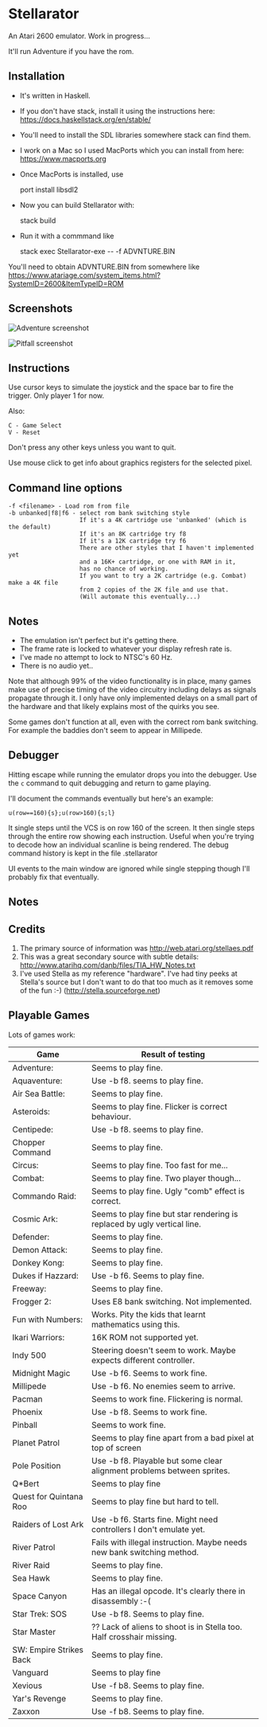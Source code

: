 # Stellarator

An Atari 2600 emulator.
Work in progress...

It'll run Adventure if you have the rom.

Installation
------------
* It's written in Haskell.
* If you don't have stack, install it using the instructions here: https://docs.haskellstack.org/en/stable/
* You'll need to install the SDL libraries somewhere stack can find them.
* I work on a Mac so I used MacPorts which you can install from here: https://www.macports.org

* Once MacPorts is installed, use

    port install libsdl2

* Now you can build Stellarator with:

    stack build
    
* Run it with a commmand like

    stack exec Stellarator-exe -- -f ADVNTURE.BIN

You'll need to obtain ADVNTURE.BIN from somewhere like https://www.atariage.com/system_items.html?SystemID=2600&ItemTypeID=ROM

Screenshots
-----------
![Adventure screenshot](docs/adventure.gif?raw=true "Adventure Screenshot")

![Pitfall screenshot](docs/pitfall.gif?raw=true "Pitfall Screenshot")

Instructions
------------
Use cursor keys to simulate the joystick and the space bar to fire the trigger.
Only player 1 for now.

Also:

    C - Game Select
    V - Reset

Don't press any other keys unless you want to quit.

Use mouse click to get info about graphics registers for the selected pixel.

Command line options
--------------------

    -f <filename> - Load rom from file
    -b unbanked|f8|f6 - select rom bank switching style
                        If it's a 4K cartridge use 'unbanked' (which is the default)
                        If it's an 8K cartridge try f8
                        If it's a 12K cartridge try f6
                        There are other styles that I haven't implemented yet
                        and a 16K+ cartridge, or one with RAM in it,
                        has no chance of working.
                        If you want to try a 2K cartridge (e.g. Combat) make a 4K file
                        from 2 copies of the 2K file and use that.
                        (Will automate this eventually...)

Notes
-----
* The emulation isn't perfect but it's getting there.
* The frame rate is locked to whatever your display refresh rate is.
* I've made no attempt to lock to NTSC's 60 Hz.
* There is no audio yet..

Note that although 99% of the video functionality is in place, many games
make use of precise timing of the video circuitry including delays as
signals propagate through it. I only have only implemented delays on
a small part of the hardware and that likely explains most of the quirks
you see.

Some games don't function at all, even with the correct rom bank switching.
For example the baddies don't seem to appear in Millipede.

Debugger
--------
Hitting escape while running the emulator drops you into the debugger.
Use the `c` command to quit debugging and return to game playing.

I'll document the commands eventually but here's an example:

    u(row==160){s};u(row>160){s;l}

It single steps until the VCS is on row 160 of the screen.
It then single steps through the entire row showing each instruction.
Useful when you're trying to decode how an individual scanline is
being rendered.
The debug command history is kept in the file .stellarator

UI events to the main window are ignored while single stepping though
I'll probably fix that eventually.

Notes
-----

Credits
-------
1. The primary source of information was http://web.atari.org/stellaes.pdf
2. This was a great secondary source with subtle details: http://www.atarihq.com/danb/files/TIA_HW_Notes.txt
3. I've used Stella as my reference "hardware". I've had tiny peeks at Stella's source but I don't want
   to do that too much as it removes some of the fun :-) (http://stella.sourceforge.net)

Playable Games
--------------

Lots of games work:

| Game                   |Result of testing                                                         |
|------------------------|--------------------------------------------------------------------------|
| Adventure:             | Seems to play fine.                                                      |
| Aquaventure:           | Use -b f8. seems to play fine.                                           |
| Air Sea Battle:        | Seems to play fine.                                                      |
| Asteroids:             | Seems to play fine. Flicker is correct behaviour.                        |
| Centipede:             | Use -b f8. seems to play fine.                                           |
| Chopper Command        | Seems to play fine.                                                      |
| Circus:                | Seems to play fine. Too fast for me...                                   |
| Combat:                | Seems to play fine. Two player though...                                 |
| Commando Raid:         | Seems to play fine. Ugly "comb" effect is correct.                       |
| Cosmic Ark:            | Seems to play fine but star rendering is replaced by ugly vertical line. |
| Defender:              | Seems to play fine.                                                      |
| Demon Attack:          | Seems to play fine.                                                      |
| Donkey Kong:           | Seems to play fine.                                                      |
| Dukes if Hazzard:      | Use -b f6. Seems to play fine.                                           |
| Freeway:               | Seems to play fine.                                                      |
| Frogger 2:             | Uses E8 bank switching. Not implemented.                                 |
| Fun with Numbers:      | Works. Pity the kids that learnt mathematics using this.                 |
| Ikari Warriors:        | 16K ROM not supported yet.                                               |
| Indy 500               | Steering doesn't seem to work. Maybe expects different controller.       |
| Midnight Magic         | Use -b f6. Seems to work fine.                                           |
| Millipede              | Use -b f6. No enemies seem to arrive.                                    |
| Pacman                 | Seems to work fine. Flickering is normal.                                |
| Phoenix                | Use -b f8. Seems to work fine.                                           |
| Pinball                | Seems to work fine.                                                      |
| Planet Patrol          | Seems to play fine apart from a bad pixel at top of screen               |
| Pole Position          | Use -b f8. Playable but some clear alignment problems between sprites.   |
| Q*Bert                 | Seems to play fine                                                       |
| Quest for Quintana Roo | Seems to play fine but hard to tell.                                     |
| Raiders of Lost Ark    | Use -b f6. Starts fine. Might need controllers I don't emulate yet.      |
| River Patrol           | Fails with illegal instruction. Maybe needs new bank switching method.   |
| River Raid             | Seems to play fine.                                                      |
| Sea Hawk               | Seems to play fine.                                                      |
| Space Canyon           | Has an illegal opcode. It's clearly there in disassembly :-(             |
| Star Trek: SOS         | Use -b f8. Seems to play fine.                                           |
| Star Master            | ?? Lack of aliens to shoot is in Stella too. Half crosshair missing.     |
| SW: Empire Strikes Back| Seems to play fine.                                                      |
| Vanguard               | Seems to play fine                                                       |
| Xevious                | Use -f b8. Seems to play fine.                                           |
| Yar's Revenge          | Seems to play fine.                                                      |
| Zaxxon                 | Use -f b8. Seems to play fine.                                           |

